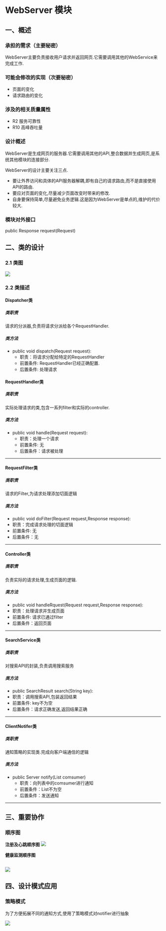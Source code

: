 # WebServer 模块

## 一、概述

### 承担的需求（主要秘密）

WebServer主要负责接收用户请求并返回网页.它需要调用其他的WebService来完成工作.

### 可能会修改的实现（次要秘密）

* 页面的变化
* 请求路由的变化

### 涉及的相关质量属性

* R2 服务可靠性
* R10 高峰吞吐量

### 设计概述

WebServer是生成网页的服务器.它需要调用其他的API,整合数据并生成网页,是系统其他模块的连接部分.

WebServer的设计主要关注三点.
* 要让外界访问和具体的API服务器解耦,即有自己的请求路由,而不是直接使用API的路由.
* 要应对页面的变化,尽量减少页面改变时带来的修改.
* 自身要保持简单,尽量避免业务逻辑.这是因为WebServer是单点的,维护的代价较大.

### 模块对外接口

public Response request\(Request\)  


## 二、类的设计

### 2.1 类图

![](/assets/sbin/webServerClass.png)

### 2.2 类描述

#### Dispatcher类

##### 类职责

请求的分派器,负责将请求分派给各个RequestHandler.

##### 类方法

* public void dispatch\(Request request\): 
  * 职责：将请求分配给特定的RequestHandler
  * 前置条件: RequestHandler已经正确配置.
  * 后置条件: 处理请求

#### RequestHandler类

##### 类职责

实际处理请求的类,包含一系列filter和实际的controller.

##### 类方法

* public void handle\(Request request\): 
  * 职责：处理一个请求
  * 前置条件: 无
  * 后置条件：请求被处理

---

#### RequestFilter类

##### 类职责

请求的Filter,为请求处理添加切面逻辑

##### 类方法

* public void doFilter\(Request request,Response response\):
* 职责：完成请求处理的切面逻辑
* 前置条件: 无
* 后置条件：无

---


#### Controller类

##### 类职责

负责实际的请求处理,生成页面的逻辑.

##### 类方法

* public void handleRquest(Request request,Response response):
* 职责：处理请求并生成页面
* 前置条件: 请求已通过filter
* 后置条件：返回页面


---

#### SearchService类

##### 类职责

对搜索API的封装,负责调用搜索服务

##### 类方法

* public SearchResult search(String key):
* 职责：调用搜索API,包装返回结果
* 前置条件: key不为空
* 后置条件：请求正确发送,返回结果正确

---


#### ClientNotifer类

##### 类职责

通知策略的实现类.完成向客户端通信的逻辑

##### 类方法

* public Server notify\(List comsumer\)
  * 职责：向列表中的comsumer进行通知
  * 前置条件：List不为空
  * 后置条件：发送通知

---


## 三、重要协作

### 顺序图

**注册及心跳顺序图**
![](/assets/sbin/Register顺序图.png)

**健康监测顺序图**

![](/assets/sbin/健康检测顺序图.png)
---

## 四、设计模式应用

### 策略模式

为了方便拓展不同的通知方式,使用了策略模式对notifier进行抽象

![](/assets/sbin/RegisterNotifier.png)

